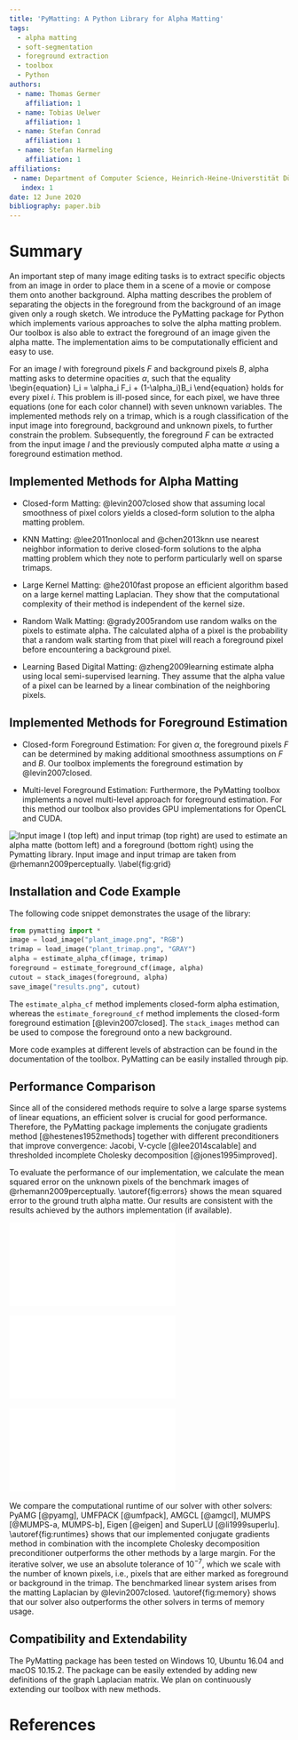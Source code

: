 ```yaml
---
title: 'PyMatting: A Python Library for Alpha Matting'
tags:
  - alpha matting
  - soft-segmentation
  - foreground extraction
  - toolbox
  - Python
authors:
  - name: Thomas Germer
    affiliation: 1
  - name: Tobias Uelwer
    affiliation: 1
  - name: Stefan Conrad
    affiliation: 1
  - name: Stefan Harmeling
    affiliation: 1
affiliations:
 - name: Department of Computer Science, Heinrich-Heine-Universtität Düsseldorf
   index: 1
date: 12 June 2020
bibliography: paper.bib
---
```


# Summary

An important step of many image editing tasks is to extract specific objects
from an image in order to place them in a scene of a movie or compose them onto
another background. Alpha matting describes the problem of separating the objects
in the foreground from the background of an image given only a rough sketch.
We introduce the PyMatting package for Python which implements various approaches
to solve the alpha matting problem. Our toolbox is also able to extract the
foreground of an image given the alpha matte. The implementation aims to be
computationally efficient and easy to use. 

For an image $I$ with foreground pixels $F$ and background pixels $B$,
alpha matting asks to determine opacities $\alpha$, such that the equality
\begin{equation}
I_i = \alpha_i F_i + (1-\alpha_i)B_i
\end{equation}
holds for every pixel $i$. This problem is ill-posed since,
for each pixel, we have three equations (one for each color channel) with
seven unknown variables. The implemented methods rely on a trimap, which is a
rough classification of the input image into foreground, background and unknown
pixels, to further constrain the problem. Subsequently, the foreground $F$ can be 
extracted from the input image $I$ and the previously computed alpha matte $\alpha$ 
using a foreground estimation method.


## Implemented Methods for Alpha Matting

- Closed-form Matting:
@levin2007closed show that assuming local smoothness of pixel colors yields a closed-form solution to the alpha matting problem. 

- KNN Matting:
@lee2011nonlocal and @chen2013knn use nearest neighbor information to derive closed-form solutions to the alpha matting problem which they note to perform particularly well on sparse trimaps.

- Large Kernel Matting:
@he2010fast propose an efficient algorithm based on a large kernel matting Laplacian.
They show that the computational complexity of their method is independent of the kernel size.

- Random Walk Matting:
@grady2005random use random walks on the pixels to estimate alpha. 
The calculated alpha of a pixel is the probability that a random walk starting from that pixel will reach a foreground pixel before encountering a background pixel.

- Learning Based Digital Matting:
@zheng2009learning estimate alpha using local semi-supervised learning. 
They assume that the alpha value of a pixel can be learned by a linear combination of the neighboring pixels.


## Implemented Methods for Foreground Estimation

- Closed-form Foreground Estimation:
For given $\alpha$, the foreground pixels $F$ can be determined by making additional smoothness assumptions on $F$ and $B$. 
Our toolbox implements the foreground estimation by @levin2007closed.

- Multi-level Foreground Estimation:
Furthermore, the PyMatting toolbox implements a novel multi-level approach for foreground estimation.
For this method our toolbox also provides GPU implementations for OpenCL and CUDA.

![Input image I (top left) and input trimap (top right) are used to estimate an alpha matte (bottom left) and a foreground (bottom right) using the Pymatting library. Input image and input trimap are taken from @rhemann2009perceptually. 
\label{fig:grid}](figures/image_grid.png)

## Installation and Code Example

The following code snippet demonstrates the usage of the library:

```python
from pymatting import *
image = load_image("plant_image.png", "RGB")
trimap = load_image("plant_trimap.png", "GRAY")
alpha = estimate_alpha_cf(image, trimap)
foreground = estimate_foreground_cf(image, alpha)
cutout = stack_images(foreground, alpha)
save_image("results.png", cutout)
```

The $\texttt{estimate\_alpha\_cf}$ method implements closed-form alpha estimation, whereas the $\texttt{estimate\_foreground\_cf}$ method implements the closed-form foreground estimation [@levin2007closed]. 
The $\texttt{stack\_images}$ method can be used to compose the foreground onto a new background.

More code examples at different levels of abstraction can be found in the documentation of the toolbox. PyMatting can be easily installed through pip.


## Performance Comparison

Since all of the considered methods require to solve a large sparse systems of linear equations, an efficient solver is crucial for good performance. 
Therefore, the PyMatting package implements the conjugate gradients method [@hestenes1952methods] together with different preconditioners that improve convergence:
Jacobi, V-cycle [@lee2014scalable] and thresholded incomplete Cholesky decomposition [@jones1995improved].

To evaluate the performance of our implementation, we calculate the mean squared error on the unknown pixels of the benchmark images of @rhemann2009perceptually. 
\autoref{fig:errors} shows the  mean squared error to the ground truth alpha matte.
Our results are consistent with the results achieved by the authors implementation (if available).

![Mean squared error of the estimated alpha matte to the ground truth alpha matte.\label{fig:errors}](figures/laplacian_quality_many_bars.pdf)

![Comparison of peak memory usage in MB (left) and computational time (right) of our implementation of the preconditioned CG method with other solvers for closed-form matting.\label{fig:memory-runtime}](figures/memory_usage_and_running_time-crop.pdf)

![Comparison of runtime for different image sizes.\label{fig:runtimes}](figures/time_image_size-crop.pdf)

We compare the computational runtime of our solver with other solvers: PyAMG [@pyamg], UMFPACK [@umfpack], AMGCL [@amgcl], MUMPS [@MUMPS-a, MUMPS-b], Eigen [@eigen] and SuperLU [@li1999superlu]. \autoref{fig:runtimes} shows that our implemented conjugate gradients method in combination with the incomplete Cholesky decomposition preconditioner outperforms the other methods by a large margin. For the iterative solver, we use an absolute tolerance of $10^{-7}$, which we scale with the number of known pixels, i.e., pixels that are either marked as foreground or background in the trimap. The benchmarked linear system arises from the matting Laplacian by @levin2007closed. \autoref{fig:memory} shows that our solver also outperforms the other solvers in terms of memory usage.


## Compatibility and Extendability

The PyMatting package has been tested on Windows 10, Ubuntu 16.04 and macOS 10.15.2.
The package can be easily extended by adding new definitions of the graph Laplacian matrix. 
We plan on continuously extending our toolbox with new methods.

# References
